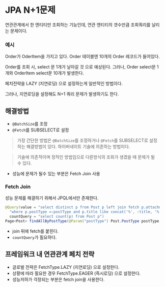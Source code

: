 # JPA N+1문제
연관관계에서 한 엔티티만 조회하는 기능인데, 연관 엔티티의 갯수만큼 조회쿼리를 날리는 문제이다.

### 예시
Order가 OderItem을 가지고 있다. 
 Order 테이블엔 10개의 Order 레코드가 들어있다.  

Order를 조회 시, select 문 1개가 날아갈 것 으로 예상된다.
그러나, Order select문 1개와 OrderItem select문 10개가 발생한다. 

페치전략을 LAZY (지연로딩) 으로 설정하는게 일반적인 방법이다. 

그러나, 지연로딩을 설정해도 N+1 쿼리 문제가 발생하기도 한다. 

## 해결방법
*  `@BatchSize`를 조정
* `@Fetch`를 SUBSELECT로 설정
> 가장 간단한 방법은 `@BatchSize`를 조정하거나 `@Fetch`를 SUBSELECT로 설정하는 해결방법이 있다. 
> 하이버네이트 기술에 의존하는 방법이다. 

> 기술에 의존적이며 정적인 방법임으로 다른방식의 조회가 생겼을 때 문제가 될 수 있다.

* 성능에 문제가 될수 있는 부분은 Fetch Join 사용

### Fetch Join
성능 문제를 해결하기 위해서 JPQL에서만 존재한다.

```java
@Query(value = "select distinct p from Post p left join fetch p.attachments " +  
  "where p.postType =:postType and p.title like concat('%', :title, '%') order by p.lastModifiedDateTime desc",  
  countQuery = "select count(p) from Post p")  
Page<Post> findAllByPostType(@Param("postType") Post.PostType postType, @Param("title") String title, Pageable pageable);
```
* join 뒤에 fetch를 붙힌다.
* `countQuery`가 필요하다.

## 프레임워크 내 연관관계 페치 전략 
* 글로벌 전략은 FetchType.LAZY (지연로딩) 으로 설정한다.
* 상황에 따라 필요한 경우 FetchType.EAGER (즉시로딩) 으로 설정한다.
* 성능저하가 걱정되는 부분은 fetch join을 사용한다. 